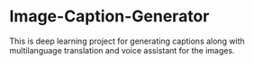 # Image-Caption-Generator
This is deep learning project for generating captions along with multilanguage translation and voice assistant for the images.
